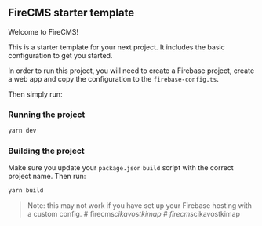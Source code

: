 ## FireCMS starter template

Welcome to FireCMS!

This is a starter template for your next project. It includes the basic
configuration to get you started.

In order to run this project, you will need to create a Firebase project,
create a web app and copy the configuration to the `firebase-config.ts`.

Then simply run:

### Running the project

```bash
yarn dev
```

### Building the project

Make sure you update your `package.json` `build` script with the correct 
project name. Then run:

```bash
yarn build
```

> Note: this may not work if you have set up your Firebase hosting with 
> a custom config.
#   f i r e c m s _ c i k a v o s t k i m a p  
 #   f i r e c m s _ c i k a v o s t k i m a p  
 